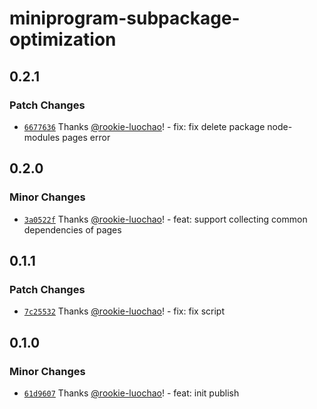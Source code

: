 # miniprogram-subpackage-optimization

## 0.2.1

### Patch Changes

- [`6677636`](https://github.com/rookie-luochao/miniprogram-subpackage-optimization/commit/6677636c785988a6faa3e67afda27c82173daef9) Thanks [@rookie-luochao](https://github.com/rookie-luochao)! - fix: fix delete package node-modules pages error

## 0.2.0

### Minor Changes

- [`3a0522f`](https://github.com/rookie-luochao/miniprogram-subpackage-optimization/commit/3a0522f360f4e2f3fd5c7e9e5364fda1edb9da5b) Thanks [@rookie-luochao](https://github.com/rookie-luochao)! - feat: support collecting common dependencies of pages

## 0.1.1

### Patch Changes

- [`7c25532`](https://github.com/rookie-luochao/miniprogram-subpackage-optimization/commit/7c255321cf0ce8a5c4ea6179f40ee01a6220f76a) Thanks [@rookie-luochao](https://github.com/rookie-luochao)! - fix: fix script

## 0.1.0

### Minor Changes

- [`61d9607`](https://github.com/rookie-luochao/miniprogram-subpackage-optimization/commit/61d96072aebd71ac50c7a65a1fbae27af7ea5d30) Thanks [@rookie-luochao](https://github.com/rookie-luochao)! - feat: init publish
